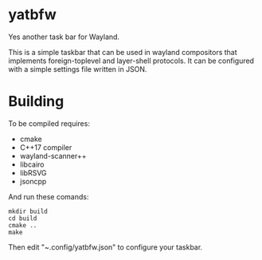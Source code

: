 # yatbfw

Yes another task bar for Wayland.

This is a simple taskbar that can be used in wayland compositors that implements foreign-toplevel and layer-shell protocols. It can be configured with a simple settings file written in JSON.

# Building

To be compiled requires:

- cmake
- C++17 compiler
- wayland-scanner++
- libcairo
- libRSVG
- jsoncpp

And run these comands:
```
mkdir build
cd build
cmake ..
make
```

Then edit "~.config/yatbfw.json" to configure your taskbar.
